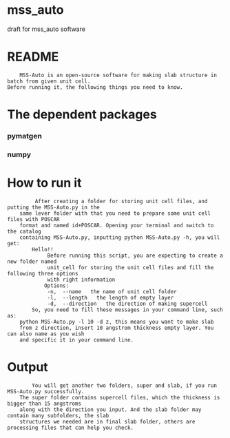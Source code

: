 # mss_auto
draft for  mss_auto software
# README
        MSS-Auto is an open-source software for making slab structure in batch from given unit cell. 
    Before running it, the following things you need to know.
# The dependent packages
### pymatgen
### numpy
# How to run it
             After creating a folder for storing unit cell files, and putting the MSS-Auto.py in the 
        same lever folder with that you need to prepare some unit cell files with POSCAR
        format and named id+POSCAR. Opening your terminal and switch to the catalog 
        containing MSS-Auto.py, inputting python MSS-Auto.py -h, you will get:
            Hello!!
                 Before running this script, you are expecting to create a new folder named
                 unit_cell for storing the unit cell files and fill the following three options
                 with right information
                Options:
                 -n,  --name   the name of unit cell folder
                 -l,  --length   the length of empty layer
                 -d,  --direction   the direction of making supercell
            So, you need to fill these messages in your command line, such as:
        python MSS-Auto.py -l 10 -d z, this means you want to make slab 
        from z direction, insert 10 angstrom thickness empty layer. You can also name as you wish
        and specific it in your command line.
# Output
            You will get another two folders, super and slab, if you run MSS-Auto.py successfully. 
        The super folder contains supercell files, which the thickness is bigger than 15 angstroms 
        along with the direction you input. And the slab folder may contain many subfolders, the slab
        structures we needed are in final slab folder, others are processing files that can help you check.  
 
 
 
 

        
        
        
